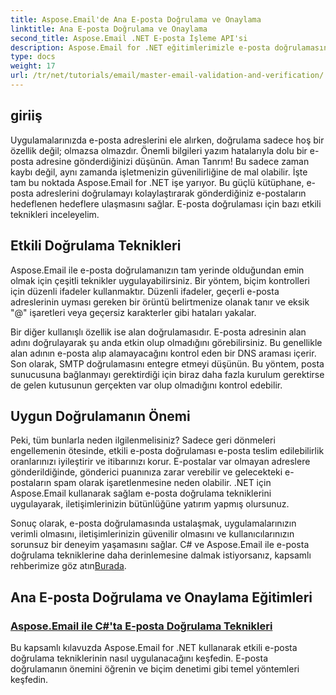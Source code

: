 ```yaml
---
title: Aspose.Email'de Ana E-posta Doğrulama ve Onaylama
linktitle: Ana E-posta Doğrulama ve Onaylama
second_title: Aspose.Email .NET E-posta İşleme API'si
description: Aspose.Email for .NET eğitimlerimizle e-posta doğrulamasında ustalaşın. Kolay takip edilebilir kılavuzlarla etkili teknikleri, doğrulama yöntemlerini ve daha fazlasını öğrenin.
type: docs
weight: 17
url: /tr/net/tutorials/email/master-email-validation-and-verification/
---
```

## giriiş

Uygulamalarınızda e-posta adreslerini ele alırken, doğrulama sadece hoş bir özellik değil; olmazsa olmazdır. Önemli bilgileri yazım hatalarıyla dolu bir e-posta adresine gönderdiğinizi düşünün. Aman Tanrım! Bu sadece zaman kaybı değil, aynı zamanda işletmenizin güvenilirliğine de mal olabilir. İşte tam bu noktada Aspose.Email for .NET işe yarıyor. Bu güçlü kütüphane, e-posta adreslerini doğrulamayı kolaylaştırarak gönderdiğiniz e-postaların hedeflenen hedeflere ulaşmasını sağlar. E-posta doğrulaması için bazı etkili teknikleri inceleyelim.

## Etkili Doğrulama Teknikleri

Aspose.Email ile e-posta doğrulamanızın tam yerinde olduğundan emin olmak için çeşitli teknikler uygulayabilirsiniz. Bir yöntem, biçim kontrolleri için düzenli ifadeler kullanmaktır. Düzenli ifadeler, geçerli e-posta adreslerinin uyması gereken bir örüntü belirtmenize olanak tanır ve eksik "@" işaretleri veya geçersiz karakterler gibi hataları yakalar. 

Bir diğer kullanışlı özellik ise alan doğrulamasıdır. E-posta adresinin alan adını doğrulayarak şu anda etkin olup olmadığını görebilirsiniz. Bu genellikle alan adının e-posta alıp alamayacağını kontrol eden bir DNS araması içerir. Son olarak, SMTP doğrulamasını entegre etmeyi düşünün. Bu yöntem, posta sunucusuna bağlanmayı gerektirdiği için biraz daha fazla kurulum gerektirse de gelen kutusunun gerçekten var olup olmadığını kontrol edebilir.

## Uygun Doğrulamanın Önemi

Peki, tüm bunlarla neden ilgilenmelisiniz? Sadece geri dönmeleri engellemenin ötesinde, etkili e-posta doğrulaması e-posta teslim edilebilirlik oranlarınızı iyileştirir ve itibarınızı korur. E-postalar var olmayan adreslere gönderildiğinde, gönderici puanınıza zarar verebilir ve gelecekteki e-postaların spam olarak işaretlenmesine neden olabilir. .NET için Aspose.Email kullanarak sağlam e-posta doğrulama tekniklerini uygulayarak, iletişimlerinizin bütünlüğüne yatırım yapmış olursunuz.

 Sonuç olarak, e-posta doğrulamasında ustalaşmak, uygulamalarınızın verimli olmasını, iletişimlerinizin güvenilir olmasını ve kullanıcılarınızın sorunsuz bir deneyim yaşamasını sağlar. C# ve Aspose.Email ile e-posta doğrulama tekniklerine daha derinlemesine dalmak istiyorsanız, kapsamlı rehberimize göz atın[Burada](./email-validation-techniques/).


## Ana E-posta Doğrulama ve Onaylama Eğitimleri
### [Aspose.Email ile C#'ta E-posta Doğrulama Teknikleri](./email-validation-techniques/)
Bu kapsamlı kılavuzda Aspose.Email for .NET kullanarak etkili e-posta doğrulama tekniklerinin nasıl uygulanacağını keşfedin. E-posta doğrulamanın önemini öğrenin ve biçim denetimi gibi temel yöntemleri keşfedin.